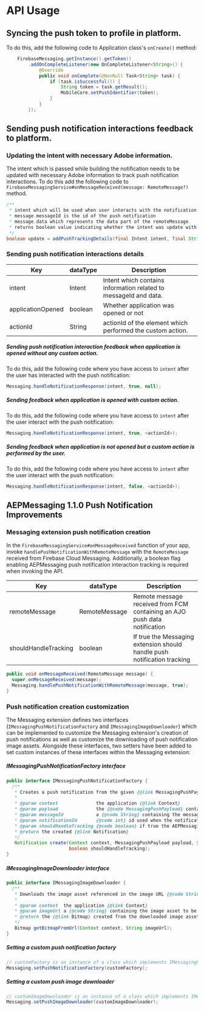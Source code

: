 #  API Usage

## Syncing the push token to profile in platform. 

To do this, add the following code to Application class's `onCreate()` method:

```java
    FirebaseMessaging.getInstance().getToken()
        .addOnCompleteListener(new OnCompleteListener<String>() {
            @Override
            public void onComplete(@NonNull Task<String> task) {
                if (task.isSuccessful()) {
                    String token = task.getResult();
                    MobileCore.setPushIdentifier(token);
                }
            }
        });
```

## Sending push notification interactions feedback to platform. 

### Updating the intent with necessary Adobe information.
The intent which is passed while building the notification needs to be updated with necessary Adobe information to track push notification interactions. 
To do this add the following code to `FirebaseMessagingService#onMessageReceived(message: RemoteMessage?)` method.


```java
/**
 * intent which will be used when user interacts with the notification.
 * message.messageId is the id of the push notification
 * message.data which represents the data part of the remoteMessage. 
 * returns boolean value indicating whether the intent was update with push tracking details (messageId and xdm data).
 */
boolean update = addPushTrackingDetails(final Intent intent, final String messageId, final Map<String, String> data)
```

### Sending push notification interactions details 
| Key               | dataType   | Description                                                                                                                    |
|-------------------|------------|--------------------------------------------------------------------------------------------------------------------------------|
| intent            | Intent     | Intent which contains information related to messageId and data.                                                                                      |
| applicationOpened | boolean    | Whether application was opened or not                                                                                          |
| actionId          | String     | actionId of the element which performed  the custom action.                                                                    |

##### Sending push notification interaction feedback when application is opened without any custom action. 
To do this, add the following code where you have access to `intent` after the user has interacted with the push notification:

```java
Messaging.handleNotificationResponse(intent, true, null);
```

##### Sending feedback when application is opened with custom action. 
To do this, add the following code where you have access to `intent` after the user interact with the push notification:

```java
Messaging.handleNotificationResponse(intent, true, <actionId>);
```

##### Sending feedback when application is not opened but a custom action is performed by the user. 
To do this, add the following code where you have access to `intent` after the user interact with the push notification:

```java
Messaging.handleNotificationResponse(intent, false, <actionId>);
```
## AEPMessaging 1.1.0 Push Notification Improvements

### Messaging extension push notification creation

In the `FirebaseMessagingService#onMessageReceived` function of your app, invoke `handlePushNotificationWithRemoteMessage` with the `RemoteMessage` received from Firebase Cloud Messaging. Additionally, a boolean flag enabling AEPMessaging push notification interaction tracking is required when invoking the API.

| Key                  | dataType      | Description                                                  |
| -------------------- | ------------- | ------------------------------------------------------------ |
| remoteMessage        | RemoteMessage | Remote message received from FCM containing an AJO push data notification |
| shouldHandleTracking | boolean       | If true the Messaging extension should handle push notification tracking |

```java
public void onMessageReceived(RemoteMessage message) {
  super.onMessageReceived(message);
  Messaging.handlePushNotificationWithRemoteMessage(message, true);
}
```

### Push notification creation customization

The Messaging extension defines two interfaces (`IMessagingPushNotificationFactory` and `IMessagingImageDownloader`) which can be implemented to customize the Messaging extension's creation of push notifications as well as customize the downloading of push notification image assets. Alongside these interfaces, two setters have been added to set custom instances of these interfaces within the Messaging extension:

##### IMessagingPushNotificationFactory interface

```java
public interface IMessagingPushNotificationFactory {
  /**
   * Creates a push notification from the given {@link MessagingPushPayload}.
   *
   * @param context              the application {@link Context}
   * @param payload              the {@code MessagingPushPayload} containing the data payload from AJO
   * @param messageId            a {@code String} containing the message id
   * @param notificationId       {@code int} id used when the notification was scheduled
   * @param shouldHandleTracking {@code boolean} if true the AEPMessaging extension will handle notification interaction tracking
   * @return the created {@link Notification}
   */
   Notification create(Context context, MessagingPushPayload payload, String messageId, int notificationId,
                       boolean shouldHandleTracking);
}
```

##### IMessagingImageDownloader interface

```java
public interface IMessagingImageDownloader {
  /**
   * Downloads the image asset referenced in the image URL {@code String}.
   *
   * @param context  the application {@link Context}
   * @param imageUrl a {@code String} containing the image asset to be downloaded
   * @return the {@link Bitmap} created from the downloaded image asset
   */
   Bitmap getBitmapFromUrl(Context context, String imageUrl);
}
```

##### Setting a custom push notification factory

```java
// customFactory is an instance of a class which implements IMessagingPushNotificationFactory
Messaging.setPushNotificationFactory(customFactory);
```

##### Setting a custom push image downloader

```java
// customImageDownloader is an instance of a class which implements IMessagingImageDownloader
Messaging.setPushImageDownloader(customImageDownloader);
```

